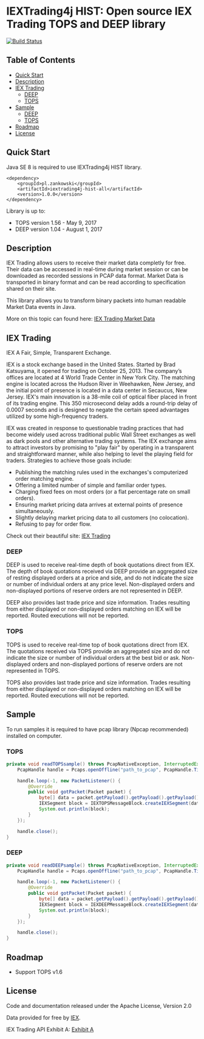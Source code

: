 # IEXTrading4j HIST: Open source IEX Trading TOPS and DEEP library

[![Build Status](https://travis-ci.org/WojciechZankowski/iextrading4j-hist.svg?branch=master)](https://travis-ci.org/WojciechZankowski/iextrading4j-hist)

## Table of Contents

* [Quick Start](#quick-start)
* [Description](#description)  
* [IEX Trading](#iex-trading)
  * [DEEP](#deep)
  * [TOPS](#tops)
* [Sample](#sample)
  * [DEEP](#deep)
  * [TOPS](#tops)
* [Roadmap](#roadmap)
* [License](#license)

## Quick Start

Java SE 8 is required to use IEXTrading4j HIST library.

```
<dependency>
	<groupId>pl.zankowski</groupId>
	<artifactId>iextrading4j-hist-all</artifactId>
	<version>1.0.0</version>
</dependency>
```

Library is up to:

* TOPS version 1.56 - May 9, 2017
* DEEP version 1.04 - August 1, 2017

## Description

IEX Trading allows users to receive their market data completly for free. Their data can be accessed in real-time during market session or can be downloaded as recorded sessions in PCAP data format. Market Data is transported in binary format and can be read according to specification shared on their site. 

This library allows you to transform binary packets into human readable Market Data events in Java.

More on this topic can found here: [IEX Trading Market Data](https://www.iextrading.com/trading/market-data/)

## IEX Trading

IEX A Fair, Simple, Transparent Exchange.

IEX is a stock exchange based in the United States. Started by Brad Katsuyama, it opened for trading on October 25, 2013. The company’s offices are located at 4 World Trade Center in New York City. The matching engine is located across the Hudson River in Weehawken, New Jersey, and the initial point of presence is located in a data center in Secaucus, New Jersey. IEX's main innovation is a 38-mile coil of optical fiber placed in front of its trading engine. This 350 microsecond delay adds a round-trip delay of 0.0007 seconds and is designed to negate the certain speed advantages utilized by some high-frequency traders.

IEX was created in response to questionable trading practices that had become widely used across traditional public Wall Street exchanges as well as dark pools and other alternative trading systems. The IEX exchange aims to attract investors by promising to "play fair" by operating in a transparent and straightforward manner, while also helping to level the playing field for traders. Strategies to achieve those goals include:

* Publishing the matching rules used in the exchanges's computerized order matching engine.
* Offering a limited number of simple and familiar order types.
* Charging fixed fees on most orders (or a flat percentage rate on small orders).
* Ensuring market pricing data arrives at external points of presence simultaneously.
* Slightly delaying market pricing data to all customers (no colocation).
* Refusing to pay for order flow.

Check out their beautiful site: [IEX Trading](https://iextrading.com/)

### DEEP

DEEP is used to receive real-time depth of book quotations direct from IEX. The depth of book quotations received via DEEP provide an aggregated size of resting displayed orders at a price and side, and do not indicate the size or number of individual orders at any price level. Non-displayed orders and non-displayed portions of reserve orders are not represented in DEEP.

DEEP also provides last trade price and size information. Trades resulting from either displayed or non-displayed orders matching on IEX will be reported. Routed executions will not be reported.

### TOPS

TOPS is used to receive real-time top of book quotations direct from IEX. The quotations received via TOPS provide an aggregated size and do not indicate the size or number of individual orders at the best bid or ask. Non-displayed orders and non-displayed portions of reserve orders are not represented in TOPS.

TOPS also provides last trade price and size information. Trades resulting from either displayed or non-displayed orders matching on IEX will be reported. Routed executions will not be reported.

## Sample

To run samples it is required to have pcap library (Npcap recommended) installed on computer.

### TOPS

```java 
private void readTOPSsample() throws PcapNativeException, InterruptedException, NotOpenException {
    PcapHandle handle = Pcaps.openOffline("path_to_pcap", PcapHandle.TimestampPrecision.NANO);

    handle.loop(-1, new PacketListener() {
        @Override
        public void gotPacket(Packet packet) {
            byte[] data = packet.getPayload().getPayload().getPayload().getRawData();
            IEXSegment block = IEXTOPSMessageBlock.createIEXSegment(data);
            System.out.println(block);
        }
    });

    handle.close();
}
```

### DEEP

```java
private void readDEEPsample() throws PcapNativeException, InterruptedException, NotOpenException {
    PcapHandle handle = Pcaps.openOffline("path_to_pcap", PcapHandle.TimestampPrecision.NANO);

    handle.loop(-1, new PacketListener() {
        @Override
        public void gotPacket(Packet packet) {
            byte[] data = packet.getPayload().getPayload().getPayload().getRawData();
            IEXSegment block = IEXDEEPMessageBlock.createIEXSegment(data);
            System.out.println(block);
        }
    });

    handle.close();
}
```

## Roadmap

* Support TOPS v1.6

## License

Code and documentation released under the Apache License, Version 2.0

Data provided for free by [IEX](https://iextrading.com/developer).

IEX Trading API Exhibit A: [Exhibit A](https://iextrading.com/api-exhibit-a)
